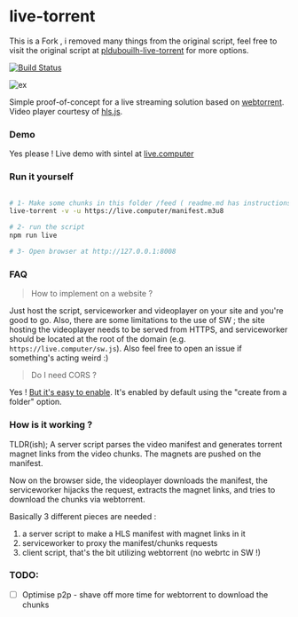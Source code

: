 live-torrent
=============

This is a Fork , i removed many things from the original script, feel free to visit the original script at [pldubouilh-live-torrent](https://github.com/pldubouilh/live-torrent) for more options. 
  
[![Build Status](https://travis-ci.org/pldubouilh/live-torrent.svg?branch=master)](https://travis-ci.org/pldubouilh/live-torrent)


![ex](https://user-images.githubusercontent.com/760637/36377295-f08d0ff2-1576-11e8-97c0-dcb91246529d.png)


Simple proof-of-concept for a live streaming solution based on [webtorrent](https://github.com/webtorrent/webtorrent). Video player courtesy of [hls.js](https://github.com/video-dev/hls.js/).


### Demo
Yes please ! Live demo with sintel at [live.computer](https://live.computer)

### Run it yourself
```sh

# 1- Make some chunks in this folder /feed ( readme.md has instructions about how )
live-torrent -v -u https://live.computer/manifest.m3u8

# 2- run the script 
npm run live

# 3- Open browser at http://127.0.0.1:8008
```

### FAQ
> How to implement on a website ?

Just host the script, serviceworker and videoplayer on your site and you're good to go. Also, there are some limitations to the use of SW ; the site hosting the videoplayer needs to be served from HTTPS, and serviceworker should be located at the root of the domain (e.g. `https://live.computer/sw.js`). Also feel free to open an issue if something's acting weird :)

> Do I need CORS ?

Yes ! [But it's easy to enable](https://enable-cors.org/server.html). It's enabled by default using the "create from a folder" option.

### How is it working ?
TLDR(ish); A server script parses the video manifest and generates torrent magnet links from the video chunks. The magnets are pushed on the manifest.

Now on the browser side, the videoplayer downloads the manifest, the serviceworker hijacks the request, extracts the magnet links, and tries to download the chunks via webtorrent.

Basically 3 different pieces are needed :
   1. a server script to make a HLS manifest with magnet links in it
   2. serviceworker to proxy the manifest/chunks requests
   3. client script, that's the bit utilizing webtorrent (no webrtc in SW !)

### TODO:
- [ ] Optimise p2p - shave off more time for webtorrent to download the chunks
